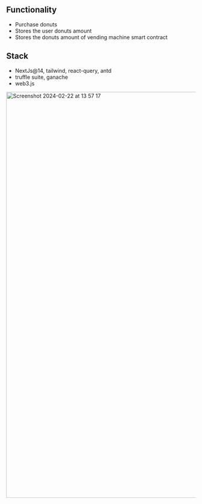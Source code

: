 ## Functionality

- Purchase donuts
- Stores the user donuts amount
- Stores the donuts amount of vending machine smart contract

## Stack
- NextJs@14, tailwind, react-query, antd
- truffle suite, ganache
- web3.js

<img width="1080" alt="Screenshot 2024-02-22 at 13 57 17" src="https://github.com/tveryakoff/dapp-vending-machine/assets/113695192/f5c0abe1-eae6-4d9d-9f98-70643cc548fe">
